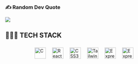 ### ✍️ Random Dev Quote
![](https://quotes-github-readme.vercel.app/api?type=horizontal&theme=radical)

## 🧑🏻‍💻 TECH STACK
<p style="display: flex; justify-content: center; align-items: center; flex-wrap: wrap;">
  <a href="https://docs.microsoft.com/en-us/cpp/?view=msvc-170" target="_blank" rel="noreferrer" style="margin: 10px;"><img src="https://raw.githubusercontent.com/danielcranney/readme-generator/main/public/icons/skills/flutter-colored.svg" alt="C" width="36" height="36" /></a>
  <a href="https://reactjs.org/" target="_blank" rel="noreferrer" style="margin: 10px;"><img src="https://raw.githubusercontent.com/danielcranney/readme-generator/main/public/icons/skills/react-colored.svg" alt="React" width="36" height="36" /></a>
  <a href="https://www.w3.org/TR/CSS/#css" target="_blank" rel="noreferrer" style="margin: 10px;"><img src="https://raw.githubusercontent.com/danielcranney/readme-generator/main/public/icons/skills/mongodb-colored.svg" alt="CSS3" width="36" height="36" /></a>
  <a href="https://tailwindcss.com/" target="_blank" rel="noreferrer" style="margin: 10px;"><img src="https://raw.githubusercontent.com/danielcranney/readme-generator/main/public/icons/skills/tailwindcss-colored.svg" alt="TailwindCSS" width="36" height="36" /></a>
  <a href="https://expressjs.com/" target="_blank" rel="noreferrer" style="margin: 10px;"><img src="https://raw.githubusercontent.com/danielcranney/readme-generator/main/public/icons/skills/express.svg" alt="Express" width="36" height="36" /></a>
  <a href="https://expressjs.com/" target="_blank" rel="noreferrer" style="margin: 10px;"><img src="https://raw.githubusercontent.com/danielcranney/readme-generator/main/public/icons/skills/graphql-colored.svg" alt="Express" width="36" height="36" /></a>
</p>

            

